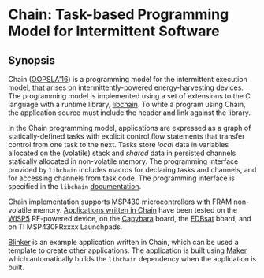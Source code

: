 Chain: Task-based Programming Model for Intermittent Software
=============================================================

Synopsis
--------

Chain ([OOPSLA\'16](http://dl.acm.org/citation.cfm?id=2983995)) is a programming
model for the intermittent execution model, that arises on intermittently-powered
energy-harvesting devices. The programming model is implemented using a set of
extensions to the C language with a runtime library,
[libchain](https://github.com/CMUAbstract/libchain). To write a program using
Chain, the application source must include the header and link against the
library.

In the Chain programming model, applications are expressed as a graph of
statically-defined tasks with explicit control flow statements that transfer
control from one task to the next. Tasks store *local* data in variables
allocated on the (volatile) stack and *shared* data in persisted channels
statically allocated in non-volatile memory. The programming interface
provided by `libchain` includes macros for declaring tasks and channels,
and for accessing channels from task code. The programming interface
is specified in the `libchain`
[documentation](https://github.com/CMUAbstract/libchain).

Chain implementation supports MSP430 microcontrollers with FRAM non-volatile
memory. [Applications written in Chain](README.md#benchmark-applications) have
been tested on the [WISP5](http://wisp5.wikispaces.com/WISP+Home) RF-powered
device, on the [Capybara](Capybara.md) board, the [EDBsat](EDBsat.md) board, and on TI
MSP430FRxxxx Launchpads.

[Blinker](https://github.com/CMUAbstract/app-blinker-chain) is an example
application written in Chain, which can be used a template to create other
applications. The application is built using
[Maker](https://github.com/CMUAbstract/maker) which automatically builds the
`libchain` dependency when the application is built.

